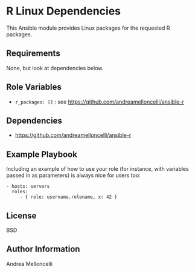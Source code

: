 R Linux Dependencies
=========

This Ansible module provides Linux packages for the requested R packages.


Requirements
------------

None, but look at dependencies below.


Role Variables
--------------

- `r_packages: []` : see https://github.com/andreamelloncelli/ansible-r


Dependencies
------------

- https://github.com/andreamelloncelli/ansible-r

Example Playbook
----------------

Including an example of how to use your role (for instance, with variables passed in as parameters) is always nice for users too:

    - hosts: servers
      roles:
         - { role: username.rolename, x: 42 }

License
-------

BSD

Author Information
------------------

Andrea Melloncelli

